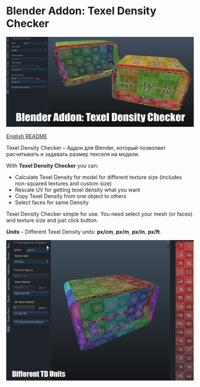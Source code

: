 # Blender Addon: Texel Density Checker

![Header](/images/header.png)

[English README](/README.md)


Texel Density Checker – Аддон для Blender, который позволяет расчитывать и задавать размер текселя на модели. 

With **Texel Density Checker** you can: 

* Calculate Texel Density for model for different texture size (includes non-squared textures and custom size)
* Rescale UV for getting texel density what you want
* Copy Texel Density from one object to others
* Select faces for same Density

Texel Density Checker simple for use. You need select your mesh (or faces) and texture size and just click button.

***Units*** – Different Texel Density units: **px/cm**, **px/m**, **px/in**, **px/ft**.

![Different Units](/images/units.gif)

